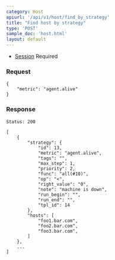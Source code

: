 ```yaml
---
category: Host
apiurl: '/api/v1/host/find_by_strategy'
title: "Find host by strategy"
type: 'POST'
sample_doc: 'host.html'
layout: default
---
```

 * [Session](#/authentication) Required
 ### Request
```
{
	"metric": "agent.alive"
}
```
 ### Response
 ```Status: 200```
```
[
    {
        "strategy": {
            "id": 13,
            "metric": "agent.alive",
            "tags": "",
            "max_step": 1,
            "priority": 2,
            "func": "all(#10)",
            "op": "<",
            "right_value": "0",
            "note": "machine is down",
            "run_begin": "",
            "run_end": "",
            "tpl_id": 14
        },
        "hosts": [
            "foo1.bar.com",
            "foo2.bar.com",
            "foo3.bar.com",
        ]
    },
    ...
]
```
